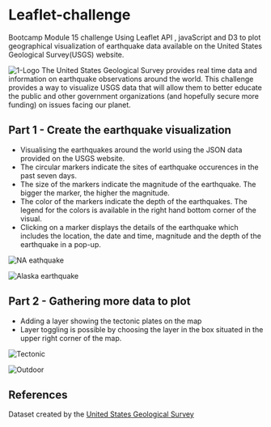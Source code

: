 # Leaflet-challenge
Bootcamp Module 15 challenge
Using Leaflet  API , javaScript and D3 to plot geographical visualization of earthquake data available on the United States Geological Survey(USGS) website.

![1-Logo](https://user-images.githubusercontent.com/119769357/230457645-8f0af890-de7b-4d56-b317-14dc89e6c8a8.png)
The United States Geological Survey provides real time data and information on earthquake observations around the world.
This challenge provides a way to visualize USGS data that will allow them to better educate the public and other government organizations (and hopefully secure more funding) on issues facing our planet.

## Part 1 - Create the earthquake visualization
- Visualising the earthquakes around the world using the JSON data provided on the USGS website. 
- The circular markers indicate the sites of earthquake occurences in the past seven days.
- The size of the markers indicate the magnitude of the earthquake. The bigger the marker, the higher the magnitude.
- The color of the markers indicate the depth of the earthquakes. The legend for the colors is available in the right hand bottom corner of the visual.
- Clicking on a marker displays the details of the earthquake which includes the location, the date and time, magnitude and the depth of the earthquake in a pop-up.

![NA eathquake](https://user-images.githubusercontent.com/119769357/230465611-23afb659-e149-4ce2-bc61-b850d597c5e0.png)


![Alaska earthquake](https://user-images.githubusercontent.com/119769357/230465913-45d84c57-3900-4b61-a128-301627d9c363.png)

## Part 2 - Gathering more data to plot

- Adding a layer showing the tectonic plates on the map
- Layer toggling is possible by choosing the layer in the box situated in the upper right corner of the map.


![Tectonic](https://user-images.githubusercontent.com/119769357/230520155-895c6b9d-5b7d-439b-8730-e3c461fd9a48.png)

![Outdoor](https://user-images.githubusercontent.com/119769357/230520686-6a0e0eaa-77bb-41e4-b875-61401df51ca6.png)

## References
Dataset created by the [United States Geological Survey](https://earthquake.usgs.gov/earthquakes/feed/v1.0/geojson.php)

